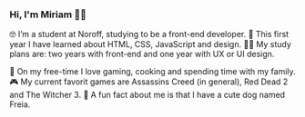 ### Hi, I'm Miriam 👋🏼

🤓 I’m a student at Noroff, studying to be a front-end developer.
🌱 This first year I have learned about HTML, CSS, JavaScript and design.
🙌🏼 My study plans are: two years with front-end and one year with UX or UI design.

🌟 On my free-time I love gaming, cooking and spending time with my family.
🎮 My current favorit games are Assassins Creed (in general), Red Dead 2 and The Witcher 3.
🐶 A fun fact about me is that I have a cute dog named Freia.
